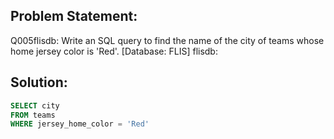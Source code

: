 ## Problem Statement:
Q005flisdb: Write an SQL query to find the name of the city of teams whose home jersey color is 'Red'. [Database: FLIS] flisdb:


## Solution:
```SQL
SELECT city
FROM teams
WHERE jersey_home_color = 'Red'
```